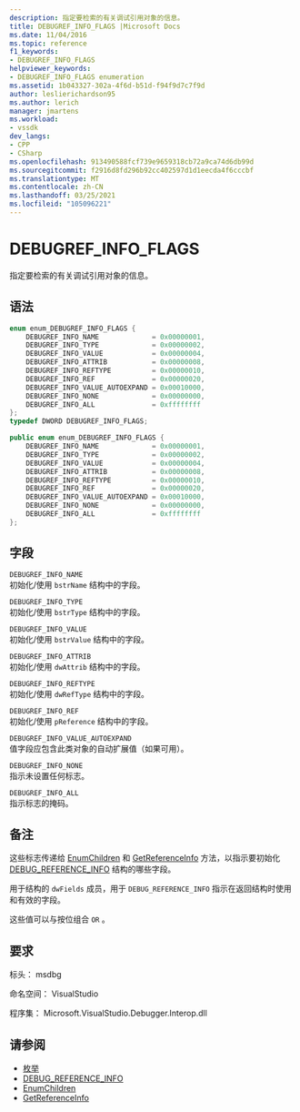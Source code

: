 ```yaml
---
description: 指定要检索的有关调试引用对象的信息。
title: DEBUGREF_INFO_FLAGS |Microsoft Docs
ms.date: 11/04/2016
ms.topic: reference
f1_keywords:
- DEBUGREF_INFO_FLAGS
helpviewer_keywords:
- DEBUGREF_INFO_FLAGS enumeration
ms.assetid: 1b043327-302a-4f6d-b51d-f94f9d7c7f9d
author: leslierichardson95
ms.author: lerich
manager: jmartens
ms.workload:
- vssdk
dev_langs:
- CPP
- CSharp
ms.openlocfilehash: 913490588fcf739e9659318cb72a9ca74d6db99d
ms.sourcegitcommit: f2916d8fd296b92cc402597d1d1eecda4f6cccbf
ms.translationtype: MT
ms.contentlocale: zh-CN
ms.lasthandoff: 03/25/2021
ms.locfileid: "105096221"
---
```

# <a name="debugref_info_flags"></a>DEBUGREF_INFO_FLAGS
指定要检索的有关调试引用对象的信息。

## <a name="syntax"></a>语法

```cpp
enum enum_DEBUGREF_INFO_FLAGS {
    DEBUGREF_INFO_NAME             = 0x00000001,
    DEBUGREF_INFO_TYPE             = 0x00000002,
    DEBUGREF_INFO_VALUE            = 0x00000004,
    DEBUGREF_INFO_ATTRIB           = 0x00000008,
    DEBUGREF_INFO_REFTYPE          = 0x00000010,
    DEBUGREF_INFO_REF              = 0x00000020,
    DEBUGREF_INFO_VALUE_AUTOEXPAND = 0x00010000,
    DEBUGREF_INFO_NONE             = 0x00000000,
    DEBUGREF_INFO_ALL              = 0xffffffff
};
typedef DWORD DEBUGREF_INFO_FLAGS;
```

```csharp
public enum enum_DEBUGREF_INFO_FLAGS {
    DEBUGREF_INFO_NAME             = 0x00000001,
    DEBUGREF_INFO_TYPE             = 0x00000002,
    DEBUGREF_INFO_VALUE            = 0x00000004,
    DEBUGREF_INFO_ATTRIB           = 0x00000008,
    DEBUGREF_INFO_REFTYPE          = 0x00000010,
    DEBUGREF_INFO_REF              = 0x00000020,
    DEBUGREF_INFO_VALUE_AUTOEXPAND = 0x00010000,
    DEBUGREF_INFO_NONE             = 0x00000000,
    DEBUGREF_INFO_ALL              = 0xffffffff
};
```

## <a name="fields"></a>字段
`DEBUGREF_INFO_NAME`\
初始化/使用 `bstrName` 结构中的字段。

`DEBUGREF_INFO_TYPE`\
初始化/使用 `bstrType` 结构中的字段。

`DEBUGREF_INFO_VALUE`\
初始化/使用 `bstrValue` 结构中的字段。

`DEBUGREF_INFO_ATTRIB`\
初始化/使用 `dwAttrib` 结构中的字段。

`DEBUGREF_INFO_REFTYPE`\
初始化/使用 `dwRefType` 结构中的字段。

`DEBUGREF_INFO_REF`\
初始化/使用 `pReference` 结构中的字段。

`DEBUGREF_INFO_VALUE_AUTOEXPAND`\
值字段应包含此类对象的自动扩展值（如果可用）。

`DEBUGREF_INFO_NONE`\
指示未设置任何标志。

`DEBUGREF_INFO_ALL`\
指示标志的掩码。

## <a name="remarks"></a>备注
这些标志传递给 [EnumChildren](../../../extensibility/debugger/reference/idebugreference2-enumchildren.md) 和 [GetReferenceInfo](../../../extensibility/debugger/reference/idebugreference2-getreferenceinfo.md) 方法，以指示要初始化 [DEBUG_REFERENCE_INFO](../../../extensibility/debugger/reference/debug-reference-info.md) 结构的哪些字段。

用于结构的 `dwFields` 成员，用于 `DEBUG_REFERENCE_INFO` 指示在返回结构时使用和有效的字段。

这些值可以与按位组合 `OR` 。

## <a name="requirements"></a>要求
标头： msdbg

命名空间： VisualStudio

程序集： Microsoft.VisualStudio.Debugger.Interop.dll

## <a name="see-also"></a>请参阅
- [枚举](../../../extensibility/debugger/reference/enumerations-visual-studio-debugging.md)
- [DEBUG_REFERENCE_INFO](../../../extensibility/debugger/reference/debug-reference-info.md)
- [EnumChildren](../../../extensibility/debugger/reference/idebugreference2-enumchildren.md)
- [GetReferenceInfo](../../../extensibility/debugger/reference/idebugreference2-getreferenceinfo.md)

